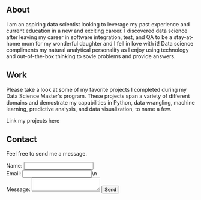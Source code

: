## About

I am an aspiring data scientist looking to leverage my past experience and current education in a new and exciting career. I discovered data science after leaving my career in software integration, test, and QA to be a stay-at-home mom for my wonderful daughter and I fell in love with it! Data science compliments my natural analytical personality as I enjoy using technology and out-of-the-box thinking to sovle problems and provide answers. 

## Work

Please take a look at some of my favorite projects I completed during my Data Science Master's program. These projects span a variety of different domains and demostrate my capabilities in Python, data wrangling, machine learning, predictive analysis, and data visualization, to name a few.

Link my projects here


## Contact

Feel free to send me a message.
<form
  action="https://formspree.io/f/mrgrdplp"
  method="POST"
>
  <label>
    Name:
    <input type="text" name="name" required="">
  </label>
  <label>
    <br>Email:
    <input type="email" name="_replyto" required="">\n
  </label>
  <label>
    <br>Message:
    <textarea name="message"></textarea>
  </label>
  <!-- your other form fields go here -->
  <button type="submit">Send</button>
</form>
